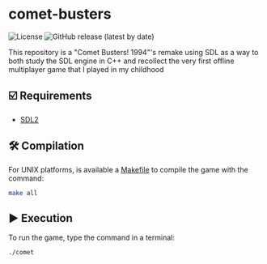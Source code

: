 # comet-busters
![License](https://img.shields.io/github/license/gustavooquinteiro/comet-busters) ![GitHub release (latest by date)](https://img.shields.io/github/v/release/gustavooquinteiro/comet-busters?color=orange)  

This repository is a "Comet Busters! 1994"'s remake using SDL as a way to both study the SDL engine in C++ and recollect the very first offline multiplayer game that I played in my childhood 

## :ballot_box_with_check: Requirements

 * [SDL2](https://www.libsdl.org/download-2.0.php)

## :hammer_and_wrench: Compilation

For UNIX platforms, is available a [Makefile](Makefile) to compile the game with the command: 
```sh
make all
```

## :arrow_forward: Execution

To run the game, type the command in a terminal: 
```sh
./comet
```
